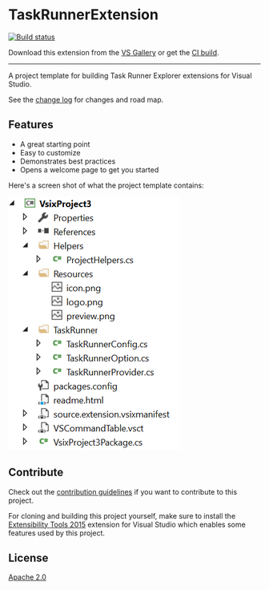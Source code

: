 # TaskRunnerExtension

[![Build status](https://ci.appveyor.com/api/projects/status/25cfkng5hc4s9sit?svg=true)](https://ci.appveyor.com/project/madskristensen/taskrunnertemplate)

Download this extension from the [VS Gallery](https://visualstudiogallery.msdn.microsoft.com/20e4307e-e167-4bb5-8e99-6c5e5ce457ba)
or get the [CI build](http://vsixgallery.com/extension/e3f7a0d3-f521-4da8-8fa3-e3a07702328a/).

---------------------------------------

A project template for building Task Runner Explorer extensions for
Visual Studio.

See the [change log](CHANGELOG.md) for changes and road map.

## Features

- A great starting point
- Easy to customize
- Demonstrates best practices
- Opens a welcome page to get you started

Here's a screen shot of what the project template contains:

![Solution Explorer](art/solution-explorer.png)

## Contribute
Check out the [contribution guidelines](.github/CONTRIBUTING.md)
if you want to contribute to this project.

For cloning and building this project yourself, make sure
to install the
[Extensibility Tools 2015](https://visualstudiogallery.msdn.microsoft.com/ab39a092-1343-46e2-b0f1-6a3f91155aa6)
extension for Visual Studio which enables some features
used by this project.

## License
[Apache 2.0](LICENSE)
